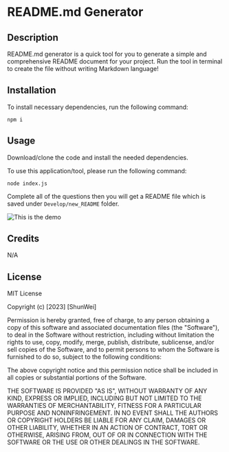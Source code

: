 # README.md Generator

## Description

README.md generator is a quick tool for you to generate a simple and comprehensive README document for your project. Run the tool in terminal to create the file without writing Markdown language!

## Installation

To install necessary dependencies, run the following command:
```
npm i
```

## Usage

Download/clone the code and install the needed dependencies.

To use this application/tool, please run the following command:
```
node index.js
```


Complete all of the questions then you will get a README file which is saved under 	`Develop/new_README` folder.
    
![This is the demo](https://i.imgur.com/yAzGXib.png)

## Credits

N/A

## License

MIT License

Copyright (c) [2023] [ShunWei]

Permission is hereby granted, free of charge, to any person obtaining a copy
of this software and associated documentation files (the "Software"), to deal
in the Software without restriction, including without limitation the rights
to use, copy, modify, merge, publish, distribute, sublicense, and/or sell
copies of the Software, and to permit persons to whom the Software is
furnished to do so, subject to the following conditions:

The above copyright notice and this permission notice shall be included in all
copies or substantial portions of the Software.

THE SOFTWARE IS PROVIDED "AS IS", WITHOUT WARRANTY OF ANY KIND, EXPRESS OR
IMPLIED, INCLUDING BUT NOT LIMITED TO THE WARRANTIES OF MERCHANTABILITY,
FITNESS FOR A PARTICULAR PURPOSE AND NONINFRINGEMENT. IN NO EVENT SHALL THE
AUTHORS OR COPYRIGHT HOLDERS BE LIABLE FOR ANY CLAIM, DAMAGES OR OTHER
LIABILITY, WHETHER IN AN ACTION OF CONTRACT, TORT OR OTHERWISE, ARISING FROM,
OUT OF OR IN CONNECTION WITH THE SOFTWARE OR THE USE OR OTHER DEALINGS IN THE
SOFTWARE.
